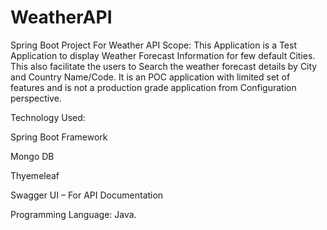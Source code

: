 # WeatherAPI
Spring Boot Project For Weather API
Scope: This Application is a Test Application to display Weather Forecast Information for few default Cities. This also facilitate the users to Search the weather forecast details by City and Country Name/Code. It is an POC application with limited set of features and is not a production grade application from Configuration perspective. 

Technology Used: 

Spring Boot Framework 

Mongo DB 

Thyemeleaf 

Swagger UI – For API Documentation 

Programming Language: Java. 
